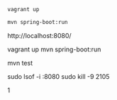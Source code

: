 ```sh
vagrant up
```

```sh
mvn spring-boot:run
```
http://localhost:8080/

vagrant up
mvn spring-boot:run

mvn test

sudo lsof -i :8080
sudo kill -9 2105

1
